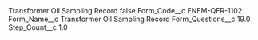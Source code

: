 <?xml version="1.0" encoding="UTF-8"?>
<CustomMetadata xmlns="http://soap.sforce.com/2006/04/metadata" xmlns:xsi="http://www.w3.org/2001/XMLSchema-instance" xmlns:xsd="http://www.w3.org/2001/XMLSchema">
    <label>Transformer Oil Sampling Record</label>
    <protected>false</protected>
    <values>
        <field>Form_Code__c</field>
        <value xsi:type="xsd:string">ENEM-QFR-1102</value>
    </values>
    <values>
        <field>Form_Name__c</field>
        <value xsi:type="xsd:string">Transformer Oil Sampling Record</value>
    </values>
    <values>
        <field>Form_Questions__c</field>
        <value xsi:type="xsd:double">19.0</value>
    </values>
    <values>
        <field>Step_Count__c</field>
        <value xsi:type="xsd:double">1.0</value>
    </values>
</CustomMetadata>
